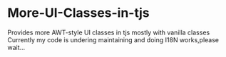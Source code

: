 # More-UI-Classes-in-tjs
Provides more AWT-style UI classes in tjs mostly with vanilla classes
Currently my code is undering maintaining and doing I18N works,please wait...
